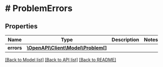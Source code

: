 # # ProblemErrors

## Properties

Name | Type | Description | Notes
------------ | ------------- | ------------- | -------------
**errors** | [**\OpenAPI\Client\Model\Problem[]**](Problem.md) |  |

[[Back to Model list]](../../README.md#models) [[Back to API list]](../../README.md#endpoints) [[Back to README]](../../README.md)
